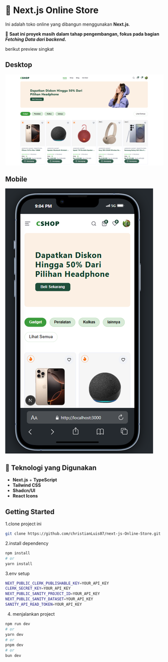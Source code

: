 # 🛒 Next.js Online Store

Ini adalah toko online yang dibangun menggunakan **Next.js**.

🚧 **Saat ini proyek masih dalam tahap pengembangan, fokus pada bagian _Fetching Data dari backend_.**

berikut preview singkat <br />
## Desktop
![Desktop Preview](./preview/2.png)

## Mobile
![Mobile Preview - 3](./preview/1.png)


## 🚀 Teknologi yang Digunakan
- **Next.js** + **TypeScript**
- **Tailwind CSS**
- **Shadcn/UI**
- **React Icons**

## Getting Started

1.clone project ini
```bash 
git clone https://github.com/christianLuis07/next-js-Online-Store.git
```
2.install dependency
```bash
npm install
# or
yarn install
```
3.env setup
```bash
NEXT_PUBLIC_CLERK_PUBLISHABLE_KEY=YOUR_API_KEY
CLERK_SECRET_KEY=YOUR_API_KEY
NEXT_PUBLIC_SANITY_PROJECT_ID=YOUR_API_KEY
NEXT_PUBLIC_SANITY_DATASET=YOUR_API_KEY
SANITY_API_READ_TOKEN=YOUR_API_KEY
```
4. menjalankan project 
```bash
npm run dev
# or
yarn dev
# or
pnpm dev
# or
bun dev
```

